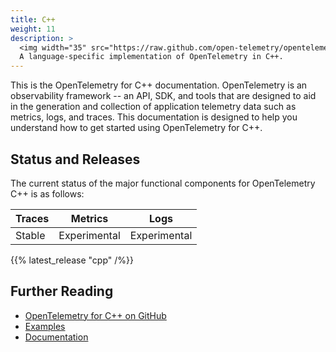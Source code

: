 ```yaml
---
title: C++
weight: 11
description: >
  <img width="35" src="https://raw.github.com/open-telemetry/opentelemetry.io/main/iconography/32x32/C++_SDK.svg" alt="C++ logo"></img>
  A language-specific implementation of OpenTelemetry in C++.
---
```


This is the OpenTelemetry for C++ documentation. OpenTelemetry is an
observability framework -- an API, SDK, and tools that are designed to aid in
the generation and collection of application telemetry data such as metrics,
logs, and traces. This documentation is designed to help you understand how to
get started using OpenTelemetry for C++.

## Status and Releases

The current status of the major functional components for OpenTelemetry C++ is
as follows:

| Traces    | Metrics      | Logs         |
| --------  | -------      | -------      |
| Stable    | Experimental | Experimental |

{{% latest_release "cpp" /%}}

## Further Reading

- [OpenTelemetry for C++ on GitHub](https://github.com/open-telemetry/opentelemetry-cpp)
- [Examples](https://github.com/open-telemetry/opentelemetry-cpp/tree/main/examples)
- [Documentation](https://opentelemetry-cpp.readthedocs.io/en/latest/)
